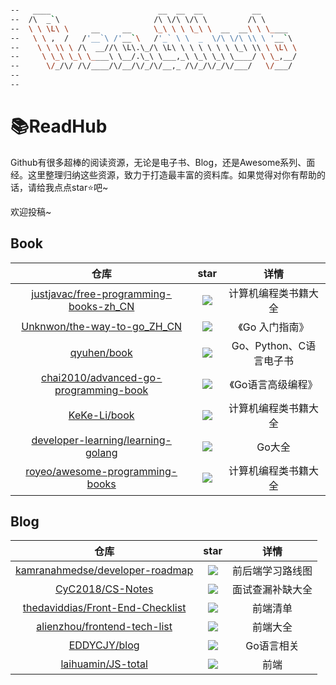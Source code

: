 ```bash

--   ____                        __  __  __           __        
--  /\  _`\                     /\ \/\ \/\ \         /\ \       
--  \ \ \L\ \     __     __     \_\ \ \ \_\ \  __  __\ \ \____  
--   \ \ ,  /   /'__`\ /'__`\   /'_` \ \  _  \/\ \/\ \\ \ '__`\ 
--    \ \ \\ \ /\  __//\ \L\.\_/\ \L\ \ \ \ \ \ \ \_\ \\ \ \L\ \
--     \ \_\ \_\ \____\ \__/.\_\ \___,_\ \_\ \_\ \____/ \ \_,__/
--      \/_/\/ /\/____/\/__/\/_/\/__,_ /\/_/\/_/\/___/   \/___/ 
--                                                              
--                                                              

```



# 📚ReadHub

Github有很多超棒的阅读资源，无论是电子书、Blog，还是Awesome系列、面经。这里整理归纳这些资源，致力于打造最丰富的资料库。如果觉得对你有帮助的话，请给我点点star⭐️吧~

欢迎投稿~

## Book

|                             仓库                             |                             star                             |          详情           |
| :----------------------------------------------------------: | :----------------------------------------------------------: | :---------------------: |
| [justjavac/free-programming-books-zh_CN](https://github.com/justjavac/free-programming-books-zh_CN) | [![](https://img.shields.io/github/stars/justjavac/free-programming-books-zh_CN.svg?label=Stars&style=social?style=social)](https://github.com/justjavac/free-programming-books-zh_CN) |  计算机编程类书籍大全   |
| [Unknwon/the-way-to-go_ZH_CN](https://github.com/Unknwon/the-way-to-go_ZH_CN) | [![](https://img.shields.io/github/stars/Unknwon/the-way-to-go_ZH_CN.svg?label=Stars&style=social?style=social)](https://github.com/Unknwon/the-way-to-go_ZH_CN) |     《Go 入门指南》     |
|        [qyuhen/book](https://github.com/qyuhen/book)         | [![](https://img.shields.io/github/stars/qyuhen/book.svg?label=Stars&style=social?style=social)](https://github.com/qyuhen/book) | Go、Python、C语言电子书 |
| [chai2010/advanced-go-programming-book](https://github.com/chai2010/advanced-go-programming-book) | [![](https://img.shields.io/github/stars/chai2010/advanced-go-programming-book.svg)](https://github.com/chai2010/advanced-go-programming-book) |   《Go语言高级编程》    |
|       [KeKe-Li/book](https://github.com/KeKe-Li/book)        | [![](https://img.shields.io/github/stars/KeKe-Li/book.svg?label=Stars&style=social?style=social)](https://github.com/KeKe-Li/book) |  计算机编程类书籍大全   |
| [developer-learning/learning-golang](https://github.com/developer-learning/learning-golang) | [![](https://img.shields.io/github/stars/developer-learning/learning-golang.svg)](https://github.com/developer-learning/learning-golang) |         Go大全          |
| [royeo/awesome-programming-books](https://github.com/royeo/awesome-programming-books) | [![](https://img.shields.io/github/stars/royeo/awesome-programming-books.svg?label=Stars&style=social?style=social)](https://github.com/royeo/awesome-programming-books) |  计算机编程类书籍大全   |

## Blog

|                             仓库                             |                             star                             |       详情       |
| :----------------------------------------------------------: | :----------------------------------------------------------: | :--------------: |
| [kamranahmedse/developer-roadmap](https://github.com/kamranahmedse/developer-roadmap) | [![](https://img.shields.io/github/stars/kamranahmedse/developer-roadmap.svg)](https://github.com/kamranahmedse/developer-roadmap) | 前后端学习路线图 |
|   [CyC2018/CS-Notes](https://github.com/CyC2018/CS-Notes)    | [![](https://img.shields.io/github/stars/CyC2018/CS-Notes.svg)](https://github.com/CyC2018/CS-Notes) | 面试查漏补缺大全 |
| [thedaviddias/Front-End-Checklist](https://github.com/thedaviddias/Front-End-Checklist) | [![](https://img.shields.io/github/stars/thedaviddias/Front-End-Checklist.svg)](https://github.com/thedaviddias/Front-End-Checklist) |     前端清单     |
| [alienzhou/frontend-tech-list](https://github.com/alienzhou/frontend-tech-list) | [![](https://img.shields.io/github/stars/alienzhou/frontend-tech-list.svg?label=Stars&style=social?style=social)](https://github.com/alienzhou/frontend-tech-list) |     前端大全     |
|       [EDDYCJY/blog](https://github.com/EDDYCJY/blog)        | [![](https://img.shields.io/github/stars/EDDYCJY/blog.svg?label=Stars&style=social?style=social)](https://github.com/EDDYCJY/blog) |    Go语言相关    |
| [laihuamin/JS-total](https://github.com/laihuamin/JS-total)  | [![](https://img.shields.io/github/stars/laihuamin/JS-total.svg?label=Stars&style=social?style=social)](https://github.com/laihuamin/JS-total) |       前端       |

